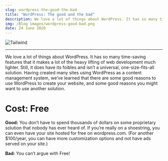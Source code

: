 ```yaml
---
slug: wordpress-the-good-the-bad
title: "WordPress: The good and the bad"
description: We love a lot of things about WordPress. It has so many time-saving features that it makes a lot of the heavy lifting of web development much lighter.
img: /Blog images/wordpress-good-bad.png
date: 24 June 2020
---
```


![Tailwind](https://www.hotdesign.com/wp-content/uploads/wordpress-good-bad.png )

---

We love a lot of things about WordPress. It has so many time-saving features that it makes a lot of the heavy lifting of web development much lighter. Still, it does have its foibles and isn’t a universal, one-size-fits-all solution. Having created many sites using WordPress as a content management system, we’ve learned that there are some good reasons to use WordPress to create your website, and some good reasons you might want to use another solution.

# Cost: Free

**Good:** You don’t have to spend thousands of dollars on some proprietary solution that nobody has ever heard of. If you’re really on a shoestring, you can even have your site hosted for free on wordpress.com. (For another $100/year, you can have more customization options and not have ads served on your site.)

**Bad:** You can’t argue with Free!